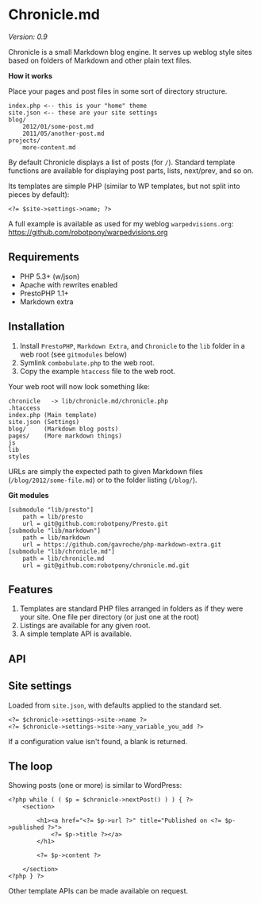 # Chronicle.md

*Version: 0.9*

Chronicle is a small Markdown blog engine. It serves up weblog style sites based on folders of Markdown and other plain text files.

**How it works**

Place your pages and post files in some sort of directory structure. 

	index.php <-- this is your "home" theme
	site.json <-- these are your site settings
	blog/
		2012/01/some-post.md
		2011/05/another-post.md
	projects/
		more-content.md 

By default Chronicle displays a list of posts (for `/`). Standard template functions are available for displaying post parts, lists, next/prev, and so on.

Its templates are simple PHP (similar to WP templates, but not split into pieces by default):

    <?= $site->settings->name; ?>

A full example is available as used for my weblog `warpedvisions.org`: https://github.com/robotpony/warpedvisions.org

## Requirements

* PHP 5.3+ (w/json)
* Apache with rewrites enabled
* PrestoPHP 1.1+
* Markdown extra

## Installation

1. Install `PrestoPHP`, `Markdown Extra`, and `Chronicle` to the `lib` folder in a web root (see `gitmodules` below)
2. Symlink `combobulate.php` to the web root.
3. Copy the example `htaccess` file to the web root.

Your web root will now look something like:

	chronicle	-> lib/chronicle.md/chronicle.php
	.htaccess
	index.php (Main template)
	site.json (Settings)
	blog/     (Markdown blog posts)
	pages/    (More markdown things)
	js
	lib
	styles

URLs are simply the expected path to given Markdown files (`/blog/2012/some-file.md`) or to the folder listing (`/blog/`).

**Git modules**

	[submodule "lib/presto"]
		path = lib/presto
		url = git@github.com:robotpony/Presto.git
	[submodule "lib/markdown"]
		path = lib/markdown
		url = https://github.com/gavroche/php-markdown-extra.git
	[submodule "lib/chronicle.md"]
		path = lib/chronicle.md
		url = git@github.com:robotpony/chronicle.md.git


## Features
	
1. Templates are standard PHP files arranged in folders as if they were your site. One file per directory (or just one at the root)
2. Listings are available for any given root.
3. A simple template API is available.

## API

## Site settings 

Loaded from `site.json`, with defaults applied to the standard set.

	<?= $chronicle->settings->site->name ?>
	<?= $chronicle->settings->site->any_variable_you_add ?>

If a configuration value isn't found, a blank is returned.

## The loop

Showing posts (one or more) is similar to WordPress:

	<?php while ( ( $p = $chronicle->nextPost() ) ) { ?>
		<section>
	
			<h1><a href="<?= $p->url ?>" title="Published on <?= $p->published ?>">
				<?= $p->title ?></a>
			</h1>
	
			<?= $p->content ?>
	
		</section>
	<?php } ?>

Other template APIs can be made available on request.